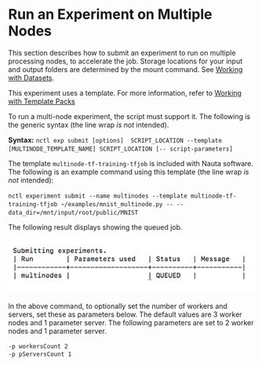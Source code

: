 # Run an Experiment on Multiple Nodes

This section describes how to submit an experiment to run on multiple processing nodes, to accelerate the job. Storage locations for your input and output folders are determined by the mount command. See [Working with Datasets](working_with_datasets.md).

This experiment uses a template. For more information, refer to [Working with Template Packs](template_packs.md)

To run a multi-node experiment, the script must support it. The following is the generic syntax (the line wrap _is not_ intended).

**Syntax:** `nctl exp submit [options]  SCRIPT_LOCATION --template [MULTINODE_TEMPLATE_NAME] SCRIPT_LOCATION [-- script-parameters]`

The template `multinode-tf-training-tfjob` is included with Nauta software. The following is an example command using this template (the line wrap _is not_ intended):

`nctl experiment submit --name multinodes --template multinode-tf-training-tfjob ~/examples/mnist_multinode.py -- -- data_dir=/mnt/input/root/public/MNIST`

The following result displays showing the queued job.

![](images/multinodes.png)

In the above command, to optionally set the number of workers and servers, set these as parameters below. The default values are 3 worker nodes and 1 parameter server. The following parameters are set to 2 worker nodes and 1 parameter server.
```
-p workersCount 2
-p pServersCount 1
```



